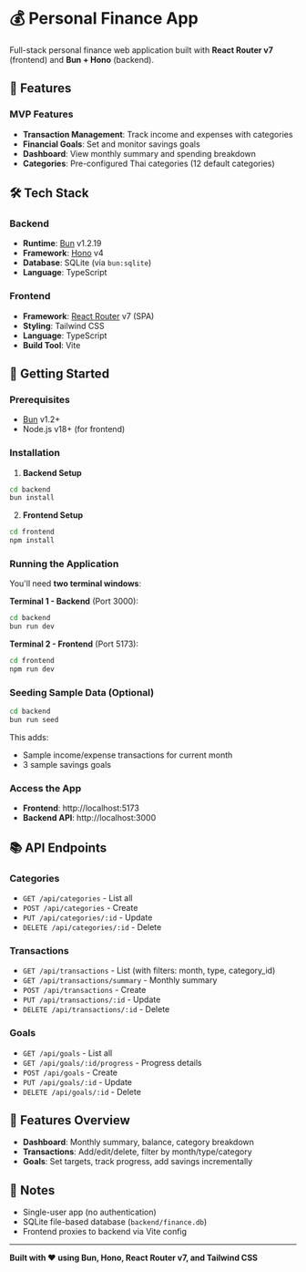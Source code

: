 # 💰 Personal Finance App

Full-stack personal finance web application built with **React Router v7** (frontend) and **Bun + Hono** (backend).

## 🎯 Features

### MVP Features
- **Transaction Management**: Track income and expenses with categories
- **Financial Goals**: Set and monitor savings goals
- **Dashboard**: View monthly summary and spending breakdown
- **Categories**: Pre-configured Thai categories (12 default categories)

## 🛠️ Tech Stack

### Backend
- **Runtime**: [Bun](https://bun.sh) v1.2.19
- **Framework**: [Hono](https://hono.dev) v4
- **Database**: SQLite (via `bun:sqlite`)
- **Language**: TypeScript

### Frontend
- **Framework**: [React Router](https://reactrouter.com) v7 (SPA)
- **Styling**: Tailwind CSS
- **Language**: TypeScript
- **Build Tool**: Vite

## 🚀 Getting Started

### Prerequisites
- [Bun](https://bun.sh) v1.2+
- Node.js v18+ (for frontend)

### Installation

1. **Backend Setup**
```bash
cd backend
bun install
```

2. **Frontend Setup**
```bash
cd frontend
npm install
```

### Running the Application

You'll need **two terminal windows**:

**Terminal 1 - Backend** (Port 3000):
```bash
cd backend
bun run dev
```

**Terminal 2 - Frontend** (Port 5173):
```bash
cd frontend
npm run dev
```

### Seeding Sample Data (Optional)

```bash
cd backend
bun run seed
```

This adds:
- Sample income/expense transactions for current month
- 3 sample savings goals

### Access the App

- **Frontend**: http://localhost:5173
- **Backend API**: http://localhost:3000

## 📚 API Endpoints

### Categories
- `GET /api/categories` - List all
- `POST /api/categories` - Create
- `PUT /api/categories/:id` - Update
- `DELETE /api/categories/:id` - Delete

### Transactions
- `GET /api/transactions` - List (with filters: month, type, category_id)
- `GET /api/transactions/summary` - Monthly summary
- `POST /api/transactions` - Create
- `PUT /api/transactions/:id` - Update
- `DELETE /api/transactions/:id` - Delete

### Goals
- `GET /api/goals` - List all
- `GET /api/goals/:id/progress` - Progress details
- `POST /api/goals` - Create
- `PUT /api/goals/:id` - Update
- `DELETE /api/goals/:id` - Delete

## 🎨 Features Overview

- **Dashboard**: Monthly summary, balance, category breakdown
- **Transactions**: Add/edit/delete, filter by month/type/category
- **Goals**: Set targets, track progress, add savings incrementally

## 📝 Notes

- Single-user app (no authentication)
- SQLite file-based database (`backend/finance.db`)
- Frontend proxies to backend via Vite config

---

**Built with ❤️ using Bun, Hono, React Router v7, and Tailwind CSS**
